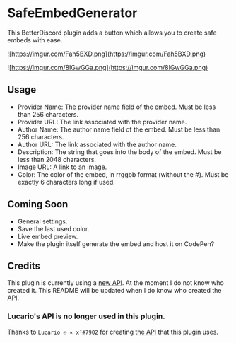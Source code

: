 # SafeEmbedGenerator

This BetterDiscord plugin adds a button which allows you to create safe embeds with ease.

![https://imgur.com/Fah5BXD.png](https://imgur.com/Fah5BXD.png)

![https://imgur.com/8IGwGGa.png](https://imgur.com/8IGwGGa.png)

## Usage

 * Provider Name: The provider name field of the embed. Must be less than 256 characters.
 * Provider URL: The link associated with the provider name.
 * Author Name: The author name field of the embed. Must be less than 256 characters.
 * Author URL: The link associated with the author name.
 * Description: The string that goes into the body of the embed. Must be less than 2048 characters.
 * Image URL: A link to an image.
 * Color: The color of the embed, in rrggbb format (without the #). Must be exactly 6 characters long if used.

## Coming Soon

 * General settings.
 * Save the last used color.
 * Live embed preview.
 * Make the plugin itself generate the embed and host it on CodePen?

## Credits

This plugin is currently using a [new API](https://em.0x71.cc/). At the moment I do not know who created it.
This README will be updated when I do know who created the API.

### Lucario's API is no longer used in this plugin.

Thanks to `Lucario ☉ ∝ x²#7902` for creating [the API](https://em.my.to/) that this plugin uses.
